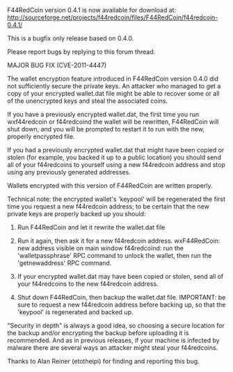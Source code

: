 F44RedCoin version 0.4.1 is now available for download at:
http://sourceforge.net/projects/f44redcoin/files/F44RedCoin/f44redcoin-0.4.1/

This is a bugfix only release based on 0.4.0.

Please report bugs by replying to this forum thread.

MAJOR BUG FIX  (CVE-2011-4447)

The wallet encryption feature introduced in F44RedCoin version 0.4.0 did not sufficiently secure the private keys. An attacker who
managed to get a copy of your encrypted wallet.dat file might be able to recover some or all of the unencrypted keys and steal the
associated coins.

If you have a previously encrypted wallet.dat, the first time you run wxf44redcoin or f44redcoind the wallet will be rewritten, F44RedCoin will
shut down, and you will be prompted to restart it to run with the new, properly encrypted file.

If you had a previously encrypted wallet.dat that might have been copied or stolen (for example, you backed it up to a public
location) you should send all of your f44redcoins to yourself using a new f44redcoin address and stop using any previously generated addresses.

Wallets encrypted with this version of F44RedCoin are written properly.

Technical note: the encrypted wallet's 'keypool' will be regenerated the first time you request a new f44redcoin address; to be certain that the
new private keys are properly backed up you should:

1. Run F44RedCoin and let it rewrite the wallet.dat file

2. Run it again, then ask it for a new f44redcoin address.
wxF44RedCoin: new address visible on main window
f44redcoind: run the 'walletpassphrase' RPC command to unlock the wallet,  then run the 'getnewaddress' RPC command.

3. If your encrypted wallet.dat may have been copied or stolen, send all of your f44redcoins to the new f44redcoin address.

4. Shut down F44RedCoin, then backup the wallet.dat file.
IMPORTANT: be sure to request a new f44redcoin address before backing up, so that the 'keypool' is regenerated and backed up.

"Security in depth" is always a good idea, so choosing a secure location for the backup and/or encrypting the backup before uploading it is recommended. And as in previous releases, if your machine is infected by malware there are several ways an attacker might steal your f44redcoins.

Thanks to Alan Reiner (etotheipi) for finding and reporting this bug.
